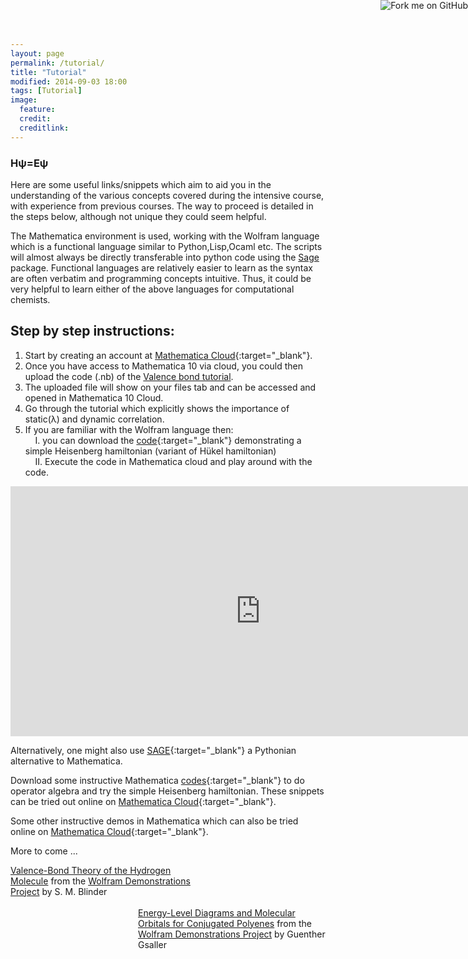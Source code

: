 ```yaml
---
layout: page
permalink: /tutorial/
title: "Tutorial"
modified: 2014-09-03 18:00
tags: [Tutorial]
image:
  feature:
  credit:
  creditlink:
---
```


<style>
 #col1{ width:300px; float:left;}
 #col2 { width:300px; float: right;}
</style>

<a href="http://github.com/v1j4y/TCCM2014">
    <img style="position: absolute; top: 0; right: 0;" src="https://s3.amazonaws.com/github/ribbons/forkme_right_orange_ff7600.png" alt="Fork me on GitHub">
</a>

### Hψ=Eψ

 Here are some useful links/snippets which aim to aid you in the understanding of the various concepts covered during the intensive course, with experience from previous courses.
 The way to proceed is detailed in the steps below, although not unique they could seem helpful.

 The Mathematica environment is used, working with the Wolfram language which is a functional language similar to Python,Lisp,Ocaml etc. The scripts will almost always be directly transferable into python code using the [Sage](https://cloud.sagemath.com) package.
 Functional languages are relatively easier to learn as the syntax are often verbatim and programming concepts intuitive. Thus, it could be very helpful to learn either of the above languages for computational chemists.
 

## Step by step instructions:

1. Start by creating an account at [Mathematica Cloud](https://www.wolframcloud.com/){:target="_blank"}.
2. Once you have access to Mathematica 10 via cloud, you could then upload the code (.nb) of the [Valence bond tutorial](http://demonstrations.wolfram.com/downloadauthornb.cgi?name=ValenceBondTheoryOfTheHydrogenMolecule).
3. The uploaded file will show on your files tab and can be accessed and opened in Mathematica 10 Cloud.
4. Go through the tutorial which explicitly shows the importance of static(λ) and dynamic correlation.
5. If you are familiar with the Wolfram language then: <br>
&nbsp;&nbsp;&nbsp;&nbsp;I. you can download the [code](https://github.com/v1j4y/TCCM2014){:target="_blank"} demonstrating a simple Heisenberg hamiltonian (variant of Hükel hamiltonian) <br>
&nbsp;&nbsp;&nbsp;&nbsp;II. Execute the code in Mathematica cloud and play around with the code.

<iframe width='800' height='400' src='https://www.wolframcloud.com/objects/3e82c5fd-2774-44d9-bcb1-b4bcca159ccd?_view=EMBED' frameborder='0'></iframe>

Alternatively, one might also use
[SAGE](https://cloud.sagemath.com){:target="_blank"} a Pythonian alternative to Mathematica.

Download some instructive Mathematica [codes](https://github.com/v1j4y/TCCM2014){:target="_blank"} to do operator algebra and try the simple Heisenberg hamiltonian. These snippets can be tried out online on
[Mathematica Cloud](https://www.wolframcloud.com/){:target="_blank"}.


Some other instructive demos in Mathematica which can also be tried online on
[Mathematica Cloud](https://www.wolframcloud.com/){:target="_blank"}.

More to come ...

<div id="col1">
<script type='text/javascript' src='http://demonstrations.wolfram.com/javascript/embed.js' ></script><script type='text/javascript'>var demoObj = new DEMOEMBED(); demoObj.run('ValenceBondTheoryOfTheHydrogenMolecule', '', '563', '635');</script><div id='DEMO_ValenceBondTheoryOfTheHydrogenMolecule'><a class='demonstrationHyperlink' href='http://demonstrations.wolfram.com/ValenceBondTheoryOfTheHydrogenMolecule/' target='_blank'>Valence-Bond Theory of the Hydrogen Molecule</a> from the <a class='demonstrationHyperlink' href='http://demonstrations.wolfram.com/' target='_blank'>Wolfram Demonstrations Project</a> by S. M. Blinder</div><br />
</div>
<div id="col2">
</script><script type='text/javascript'>var demoObj = new DEMOEMBED(); demoObj.run('EnergyLevelDiagramsAndMolecularOrbitalsForConjugatedPolyenes', '', '553', '395');</script><div id='DEMO_EnergyLevelDiagramsAndMolecularOrbitalsForConjugatedPolyenes'><a class='demonstrationHyperlink' href='http://demonstrations.wolfram.com/EnergyLevelDiagramsAndMolecularOrbitalsForConjugatedPolyenes/' target='_blank'>Energy-Level Diagrams and Molecular Orbitals for Conjugated Polyenes</a> from the <a class='demonstrationHyperlink' href='http://demonstrations.wolfram.com/' target='_blank'>Wolfram Demonstrations Project</a> by Guenther Gsaller</div><br />
</div>
<div >
</div>

